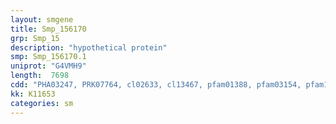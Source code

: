 ```yaml
---
layout: smgene
title: Smp_156170
grp: Smp_15
description: "hypothetical protein"
smp: Smp_156170.1
uniprot: "G4VMH9"
length:  7698
cdd: "PHA03247, PRK07764, cl02633, cl13467, pfam01388, pfam03154, pfam12031, smart00501"
kk: K11653
categories: sm
---
```

